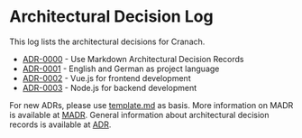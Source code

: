 # Architectural Decision Log

This log lists the architectural decisions for Cranach.

<!-- adrlog -- Regenerate the content by using "adr-log -i". You can install it via "npm install -g adr-log" -->

- [ADR-0000](0000-use-markdown-architectural-decision-records.md) - Use Markdown Architectural Decision Records
- [ADR-0001](0001-project-language.md) - English and German as project language
- [ADR-0002](0002-frontend-technology.md) - Vue.js for frontend development
- [ADR-0003](0003-backend-technology.md) - Node.js for backend development



<!-- adrlogstop -->

For new ADRs, please use [template.md](template.md) as basis.
More information on MADR is available at [MADR](https://adr.github.io/madr/).
General information about architectural decision records is available at [ADR](https://adr.github.io/madr/).
